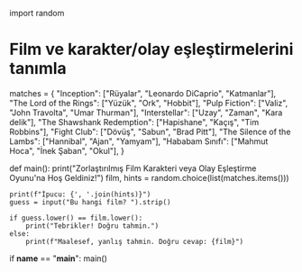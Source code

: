 import random

# Film ve karakter/olay eşleştirmelerini tanımla
matches = {
    "Inception": ["Rüyalar", "Leonardo DiCaprio", "Katmanlar"],
    "The Lord of the Rings": ["Yüzük", "Ork", "Hobbit"],
    "Pulp Fiction": ["Valiz", "John Travolta", "Umar Thurman"],
    "Interstellar": ["Uzay", "Zaman", "Kara delik"],
    "The Shawshank Redemption": ["Hapishane", "Kaçış", "Tim Robbins"],
    "Fight Club": ["Dövüş", "Sabun", "Brad Pitt"],
    "The Silence of the Lambs": ["Hannibal", "Ajan", "Yamyam"],
    "Hababam Sınıfı": ["Mahmut Hoca", "İnek Şaban", "Okul"],
}

def main():
    print("Zorlaştırılmış Film Karakteri veya Olay Eşleştirme Oyunu'na Hoş Geldiniz!")
    film, hints = random.choice(list(matches.items()))
    
    print(f"İpucu: {', '.join(hints)}")
    guess = input("Bu hangi film? ").strip()
    
    if guess.lower() == film.lower():
        print("Tebrikler! Doğru tahmin.")
    else:
        print(f"Maalesef, yanlış tahmin. Doğru cevap: {film}")

if __name__ == "__main__":
    main()
